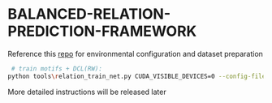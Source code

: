 # BALANCED-RELATION-PREDICTION-FRAMEWORK

Reference this [repo](https://github.com/KaihuaTang/Scene-Graph-Benchmark.pytorch) for environmental configuration and dataset preparation


```bash
 # train motifs + DCL(RW):
python tools\relation_train_net.py CUDA_VISIBLE_DEVICES=0 --config-file "configs/e2e_relation_X_101_32_8_FPN_1x.yaml" MODEL.ROI_RELATION_HEAD.USE_GT_BOX True MODEL.ROI_RELATION_HEAD.USE_GT_OBJECT_LABEL True MODEL.ROI_RELATION_HEAD.PREDICTOR MotifPredictor SOLVER.IMS_PER_BATCH 12 TEST.IMS_PER_BATCH 1 DTYPE "float16" SOLVER.MAX_ITER 30000 SOLVER.VAL_PERIOD 2500 SOLVER.CHECKPOINT_PERIOD 2500 GLOVE_DIR /data1/xukai_1/code/sgg/Scene-Graph-Benchmark.pytorch-master/glove MODEL.PRETRAINED_DETECTOR_CKPT /data1/xukai_1/checkpoints/pretrained_faster_rcnn/model_final.pth OUTPUT_DIR ./output/reweight-dcl/motifs-dcl-rw-precls
```


More detailed instructions will be released later
